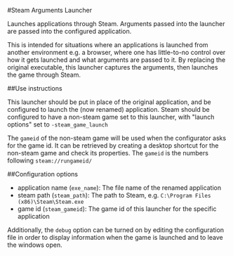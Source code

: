 #Steam Arguments Launcher

Launches applications through Steam. Arguments passed into the launcher are passed into the configured application.

This is intended for situations where an applications is launched from another
environment e.g. a browser, where one has little-to-no control over how it gets
launched and what arguments are passed to it. By replacing the original executable,
this launcher captures the arguments, then launches the game through Steam.

##Use instructions

This launcher should be put in place of the original application, and be configured to launch the
(now renamed) application. Steam should be configured to have a non-steam game set to
this launcher, with "launch options" set to `-steam_game_launch`

The `gameid` of the non-steam game will be used when the configurator asks for
the game id. It can be retrieved by creating a desktop shortcut for the non-steam
game and check its properties. The `gameid` is the numbers following `steam://rungameid/`

##Configuration options

* application name (`exe_name`): The file name of the renamed application
* steam path (`steam_path`): The path to Steam, e.g. `C:\Program Files (x86)\Steam\Steam.exe`
* game id (`steam_gameid`): The game id of this launcher for the specific application

Additionally, the `debug` option can be turned on by editing the configuration file in order to display
information when the game is launched and to leave the windows open.
